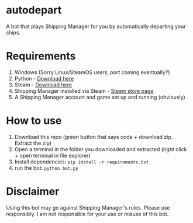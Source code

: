 # autodepart
A bot that plays Shipping Manager for you by automatically departing your ships.

# Requirements
1. Windows (Sorry Linux/SteamOS users, port coming eventually?)
2. Python - [Download here]((https://www.python.org/downloads/))
3. Steam - [Download here]([url](https://store.steampowered.com/about/))
4. Shipping Manager installed via Steam - [Steam store page]([url](https://store.steampowered.com/app/2445660/Shipping_Manager/))
5. A Shipping Manager account and game set up and running (obviously)

# How to use

1. Download this repo (green button that says code + download zip. Extract the zip)
2. Open a terminal in the folder you downloaded and extracted (right click + open terminal in file explorer)
3. Install dependencies: `pip install -r requirements.txt`
4. run the bot: `python bot.py`

# Disclaimer

Using this bot may go against Shipping Manager's rules. Please use responsibly. I am not responsible for your use or misuse of this bot.

